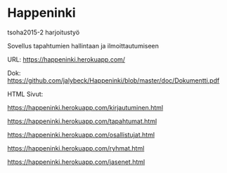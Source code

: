 ﻿# Happeninki
tsoha2015-2 harjoitustyö

Sovellus tapahtumien hallintaan ja ilmoittautumiseen

URL: https://happeninki.herokuapp.com/

Dok: https://github.com/jalybeck/Happeninki/blob/master/doc/Dokumentti.pdf

HTML Sivut:

https://happeninki.herokuapp.com/kirjautuminen.html

https://happeninki.herokuapp.com/tapahtumat.html

https://happeninki.herokuapp.com/osallistujat.html

https://happeninki.herokuapp.com/ryhmat.html

https://happeninki.herokuapp.com/jasenet.html
